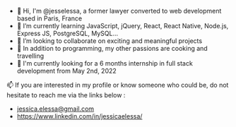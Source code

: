 - 👋 Hi, I'm @jesselessa, a former lawyer converted to web development based in Paris, France
- 🌱 I’m currently learning JavaScript, jQuery, React, React Native, Node.js, Express JS, PostgreSQL, MySQL... 
- 💼 I’m looking to collaborate on exciting and meaningful projects
- 💞️ In addition to programming, my other passions are cooking and travelling
- 🔎 I'm currently looking for a 6 months internship in full stack development from May 2nd, 2022

📫 If you are interested in my profile or know someone who could be, do not hesitate to reach me via the links below :
- jessica.elessa@gmail.com   
- https://www.linkedin.com/in/jessicaelessa/
